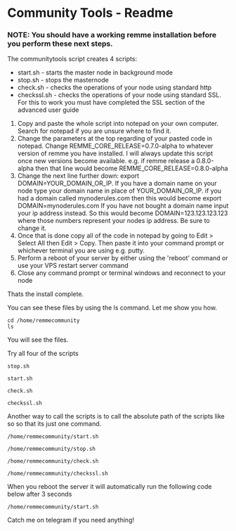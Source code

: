 <h1>Community Tools - Readme </h1>

<h3>NOTE: You should have a working remme installation before you perform these next steps.</h3>

<p>The communitytools script creates 4 scripts:</p>
<ul>
<li>start.sh - starts the master node in background mode</li>
<li>stop.sh - stops the masternode</li>
<li>check.sh - checks the operations of your node using standard http</li>
<li>checkssl.sh - checks the operations of your node using standard SSL.  For this to work you must have completed the SSL section of the advanced user guide</li></ul>
<p>
<ol><li>Copy and paste the whole script into notepad on your own computer.  Search for notepad if you are unsure where to find it.</li>
  <li>Change the parameters at the top regarding of your pasted code in notepad.  Change REMME_CORE_RELEASE=0.7.0-alpha to whatever version of remme you have installed.  I will always update this script once new versions become available. e.g. if remme release a 0.8.0-alpha then that line would become REMME_CORE_RELEASE=0.8.0-alpha</li>
  <li>Change the next line further down: export DOMAIN=YOUR_DOMAIN_OR_IP.  If you have a domain name on your node type your domain name in place of YOUR_DOMAIN_OR_IP. if you had a domain called mynoderules.com then this would become export DOMAIN=mynoderules.com   If you have not bought a domain name input your ip address instead. So this would become DOMAIN=123.123.123.123 where those numbers represent your nodes ip address. Be sure to change it.</li>
<li>Once that is done copy all of the code in notepad by going to Edit > Select All then Edit > Copy.  Then paste it into your command prompt or whichever terminal you are using e.g. putty.</li>
  
  <li>Perform a reboot of your server by either using the 'reboot' command or use your VPS restart server command</li>
<li>Close any command prompt or terminal windows and reconnect to your node</li>
</ol>
  </p>
  
  <p> Thats the install complete.</p>
  
  
<p>You can see these files by using the ls command.  Let me show you how.</p>
<p>
  
```
cd /home/remmecommunity 
ls
```
  </p>
You will see the files.
<br />
<p>Try all four of the scripts
  
  ```
  stop.sh
  ```
  
  ```
  start.sh
  ```
  
  ```
  check.sh
  ```
  
  ```
  checkssl.sh
  ```
<p>
Another way to call the scripts is to call the absolute path of the scripts like so so that its just one command.</p>

```
/home/remmecommunity/start.sh
```

```
/home/remmecommunity/stop.sh
```

```
/home/remmecommunity/check.sh
```

```
/home/remmecommunity/checkssl.sh
```


<p>When you reboot the server it will automatically run the following code below after 3 seconds</p>
  
  ```
  /home/remmecommunity/start.sh
  ```
<p style='weight:bold;'>Catch me on telegram if you need anything!</p>

